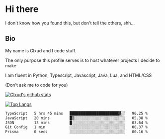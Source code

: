 

# Hi there
I don't know how you found this, but don't tell the others, shh...

## Bio
My name is Clxud and I code stuff.

The only purpose this profile serves is to host whatever projects I decide to make

I am fluent in Python, Typescript, Javascript, Java, Lua, and HTML/CSS



(Don't ask me to code for you)

[![Clxud's github stats](https://github-readme-stats.vercel.app/api?username=cloudwithax&count_private=true&theme=dark&show_icons=true)](https://github.com/anuraghazra/github-readme-stats) 

[![Top Langs](https://github-readme-stats.vercel.app/api/top-langs/?username=cloudwithax&theme=dark)](https://github.com/anuraghazra/github-readme-stats)

<!--START_SECTION:waka-->

```txt
TypeScript   5 hrs 45 mins   ██████████████████████▓░░   90.25 %
JavaScript   20 mins         █▒░░░░░░░░░░░░░░░░░░░░░░░   05.38 %
JSON         13 mins         █░░░░░░░░░░░░░░░░░░░░░░░░   03.64 %
Git Config   1 min           ░░░░░░░░░░░░░░░░░░░░░░░░░   00.37 %
Prisma       0 secs          ░░░░░░░░░░░░░░░░░░░░░░░░░   00.16 %
```

<!--END_SECTION:waka-->







